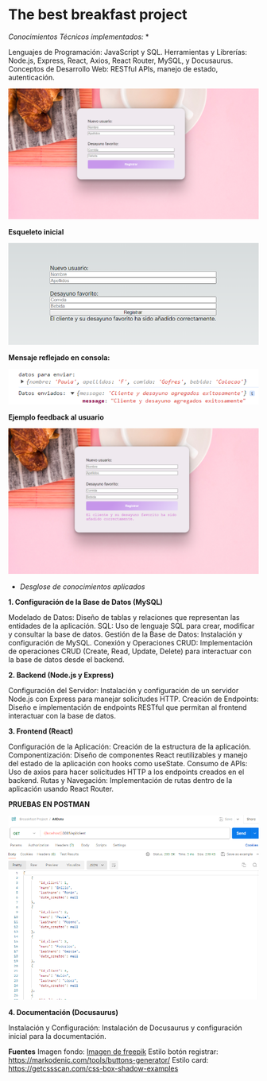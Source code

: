 # The best breakfast project

*Conocimientos Técnicos implementados:* *

Lenguajes de Programación: JavaScript y SQL.
Herramientas y Librerías: Node.js, Express, React, Axios, React Router, MySQL, y Docusaurus.
Conceptos de Desarrollo Web: RESTful APIs, manejo de estado, autenticación.

![Esqueleto con algunos estilos](./img/image-app.png)

**Esqueleto inicial**

![Esqueleto inicial](./img/image-2.png)


**Mensaje reflejado en consola:**

![Mensaje consola esqueleto inicial](./img/image-1.png)

**Ejemplo feedback al usuario**

![Mensaje feedback](./img/image.png)


* *Desglose de conocimientos aplicados*

**1. Configuración de la Base de Datos (MySQL)**

Modelado de Datos: Diseño de tablas y relaciones que representan las entidades de la aplicación.
SQL: Uso de lenguaje SQL para crear, modificar y consultar la base de datos.
Gestión de la Base de Datos: Instalación y configuración de MySQL.
Conexión y Operaciones CRUD: Implementación de operaciones CRUD (Create, Read, Update, Delete) para interactuar con la base de datos desde el backend.

**2. Backend (Node.js y Express)**

Configuración del Servidor: Instalación y configuración de un servidor Node.js con Express para manejar solicitudes HTTP.
Creación de Endpoints: Diseño e implementación de endpoints RESTful que permitan al frontend interactuar con la base de datos.

**3. Frontend (React)**

Configuración de la Aplicación: Creación de la estructura de la aplicación.
Componentización: Diseño de componentes React reutilizables y manejo del estado de la aplicación con hooks como useState.
Consumo de APIs: Uso de axios para hacer solicitudes HTTP a los endpoints creados en el backend.
Rutas y Navegación: Implementación de rutas dentro de la aplicación usando React Router.

**PRUEBAS EN POSTMAN**

![GET](get.png)


**4. Documentación (Docusaurus)**

Instalación y Configuración: Instalación de Docusaurus y configuración inicial para la documentación.

**Fuentes**
Imagen fondo: 
<a href="https://www.freepik.es/foto-gratis/desayuno_4254372.htm#fromView=search&page=1&position=31&uuid=4c9c9ad0-9dda-4520-8dc4-15cc35946e98">Imagen de freepik</a>
Estilo botón registrar: https://markodenic.com/tools/buttons-generator/
Estilo card: https://getcssscan.com/css-box-shadow-examples

